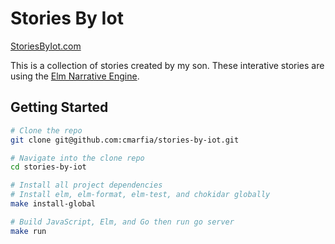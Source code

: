 # Stories By Iot

[StoriesByIot.com](http://www.storiesbyiot.com)

This is a collection of stories created by my son. These interative stories are using the [Elm Narrative Engine](http://package.elm-lang.org/packages/jschomay/elm-narrative-engine/latest).

## Getting Started

```bash
# Clone the repo
git clone git@github.com:cmarfia/stories-by-iot.git

# Navigate into the clone repo
cd stories-by-iot

# Install all project dependencies
# Install elm, elm-format, elm-test, and chokidar globally
make install-global

# Build JavaScript, Elm, and Go then run go server
make run 
```